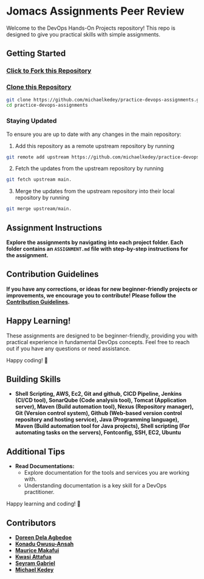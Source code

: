 # Jomacs Assignments Peer Review

Welcome to the DevOps Hands-On Projects repository! This repo is designed to give you practical skills with simple assignments.

## Getting Started

### [Click to Fork this Repository](https://github.com/michaelkedey/practice-devops-assignments/fork)
### [Clone this Repository](https://github.com/michaelkedey/practice-devops-assignments.git)

```bash
git clone https://github.com/michaelkedey/practice-devops-assignments.git
cd practice-devops-assignments
```

### Staying Updated
To ensure you are up to date with any changes in the main repository:
1. Add this repository as a remote upstream repository by running 
```bash
git remote add upstream https://github.com/michaelkedey/practice-devops-assignments.git
```

2. Fetch the updates from the upstream repository by running 
```bash
git fetch upstream main.
```
3. Merge the updates from the upstream repository into their local repository by running 
```bash
git merge upstream/main.
```


## Assignment Instructions

**Explore the assignments by navigating into each project folder. Each folder contains an `ASSIGNMENT.md` file with step-by-step instructions for the assignment.**

## Contribution Guidelines

**If you have any corrections, or ideas for new beginner-friendly projects or improvements, we encourage you to contribute! Please follow the [Contribution Guidelines](CONTRIBUTING.md).**

## Happy Learning!

These assignments are designed to be beginner-friendly, providing you with practical experience in fundamental DevOps concepts. Feel free to reach out if you have any questions or need assistance.

Happy coding! 🚀


## Building Skills

- **Shell Scripting, AWS, Ec2, Git and github, CICD Pipeline, Jenkins (CI/CD tool), SonarQube (Code analysis tool), Tomcat (Application server), Maven (Build automation tool), Nexus (Repository manager), Git (Version control system), Github (Web-based version control repository and hosting service), Java (Programming language), Maven (Build automation tool for Java projects), Shell scripting (For automating tasks on the servers), Fontconfig, SSH, EC2, Ubuntu**

## Additional Tips

- **Read Documentations:**
  - Explore documentation for the tools and services you are working with.
  - Understanding documentation is a key skill for a DevOps practitioner.

Happy learning and coding! 🚀

## Contributors
- **[Doreen Dela Agbedoe](https://github.com/DelaDoreen)**
- **[Konadu Owusu-Ansah](https://github.com/konaydu)**
- **[Maurice Makafui](https://github.com/Maurice-Makafui)**
- **[Kwasi Attafua](https://github.com/Kattafuah)**
- **[Seyram Gabriel](https://github.com/seyramgabriel)**
- **[Michael Kedey](https://github.com/michaelkedey)**
